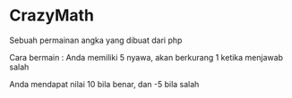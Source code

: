 # CrazyMath

Sebuah permainan angka yang dibuat dari php

Cara bermain :
Anda memiliki 5 nyawa, akan berkurang 1 ketika menjawab salah

Anda mendapat nilai 10 bila benar, dan -5 bila salah
